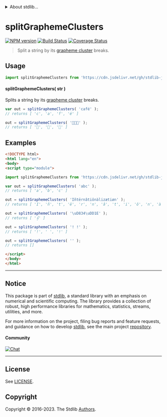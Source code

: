 <!--

@license Apache-2.0

Copyright (c) 2021 The Stdlib Authors.

Licensed under the Apache License, Version 2.0 (the "License");
you may not use this file except in compliance with the License.
You may obtain a copy of the License at

   http://www.apache.org/licenses/LICENSE-2.0

Unless required by applicable law or agreed to in writing, software
distributed under the License is distributed on an "AS IS" BASIS,
WITHOUT WARRANTIES OR CONDITIONS OF ANY KIND, either express or implied.
See the License for the specific language governing permissions and
limitations under the License.

-->


<details>
  <summary>
    About stdlib...
  </summary>
  <p>We believe in a future in which the web is a preferred environment for numerical computation. To help realize this future, we've built stdlib. stdlib is a standard library, with an emphasis on numerical and scientific computation, written in JavaScript (and C) for execution in browsers and in Node.js.</p>
  <p>The library is fully decomposable, being architected in such a way that you can swap out and mix and match APIs and functionality to cater to your exact preferences and use cases.</p>
  <p>When you use stdlib, you can be absolutely certain that you are using the most thorough, rigorous, well-written, studied, documented, tested, measured, and high-quality code out there.</p>
  <p>To join us in bringing numerical computing to the web, get started by checking us out on <a href="https://github.com/stdlib-js/stdlib">GitHub</a>, and please consider <a href="https://opencollective.com/stdlib">financially supporting stdlib</a>. We greatly appreciate your continued support!</p>
</details>

# splitGraphemeClusters

[![NPM version][npm-image]][npm-url] [![Build Status][test-image]][test-url] [![Coverage Status][coverage-image]][coverage-url] <!-- [![dependencies][dependencies-image]][dependencies-url] -->

> Split a string by its [grapheme cluster][unicode-text-segmentation] breaks.

<!-- Section to include introductory text. Make sure to keep an empty line after the intro `section` element and another before the `/section` close. -->

<section class="intro">

</section>

<!-- /.intro -->

<!-- Package usage documentation. -->



<section class="usage">

## Usage

```javascript
import splitGraphemeClusters from 'https://cdn.jsdelivr.net/gh/stdlib-js/string-split-grapheme-clusters@v0.1.0-esm/index.mjs';
```

#### splitGraphemeClusters( str )

Splits a string by its [grapheme cluster][unicode-text-segmentation] breaks.

```javascript
var out = splitGraphemeClusters( 'café' );
// returns [ 'c', 'a', 'f', 'é' ]

out = splitGraphemeClusters( '🍕🍕🍕' );
// returns [ '🍕', '🍕', '🍕' ]
```

</section>

<!-- /.usage -->

<!-- Package usage notes. Make sure to keep an empty line after the `section` element and another before the `/section` close. -->

<section class="notes">

</section>

<!-- /.notes -->

<!-- Package usage examples. -->

<section class="examples">

## Examples

<!-- eslint no-undef: "error" -->

```html
<!DOCTYPE html>
<html lang="en">
<body>
<script type="module">

import splitGraphemeClusters from 'https://cdn.jsdelivr.net/gh/stdlib-js/string-split-grapheme-clusters@v0.1.0-esm/index.mjs';

var out = splitGraphemeClusters( 'abc' );
// returns [ 'a', 'b', 'c' ]

out = splitGraphemeClusters( 'Iñtërnâtiônàlizætiøn' );
// returns [ 'I', 'ñ', 't', 'ë', 'r', 'n', 'â', 't', 'i', 'ô', 'n', 'à', 'l', 'i', 'z', 'æ', 't', 'i', 'ø', 'n' ]

out = splitGraphemeClusters( '\uD834\uDD1E' );
// returns [ '𝄞' ]

out = splitGraphemeClusters( '! !' );
// returns [ '!', ' ', '!' ]

out = splitGraphemeClusters( '' );
// returns []

</script>
</body>
</html>
```

</section>

<!-- /.examples -->

<!-- Section to include cited references. If references are included, add a horizontal rule *before* the section. Make sure to keep an empty line after the `section` element and another before the `/section` close. -->

<section class="references">

</section>

<!-- /.references -->

<!-- Section for related `stdlib` packages. Do not manually edit this section, as it is automatically populated. -->

<section class="related">

</section>

<!-- /.related -->

<!-- Section for all links. Make sure to keep an empty line after the `section` element and another before the `/section` close. -->


<section class="main-repo" >

* * *

## Notice

This package is part of [stdlib][stdlib], a standard library with an emphasis on numerical and scientific computing. The library provides a collection of robust, high performance libraries for mathematics, statistics, streams, utilities, and more.

For more information on the project, filing bug reports and feature requests, and guidance on how to develop [stdlib][stdlib], see the main project [repository][stdlib].

#### Community

[![Chat][chat-image]][chat-url]

---

## License

See [LICENSE][stdlib-license].


## Copyright

Copyright &copy; 2016-2023. The Stdlib [Authors][stdlib-authors].

</section>

<!-- /.stdlib -->

<!-- Section for all links. Make sure to keep an empty line after the `section` element and another before the `/section` close. -->

<section class="links">

[npm-image]: http://img.shields.io/npm/v/@stdlib/string-split-grapheme-clusters.svg
[npm-url]: https://npmjs.org/package/@stdlib/string-split-grapheme-clusters

[test-image]: https://github.com/stdlib-js/string-split-grapheme-clusters/actions/workflows/test.yml/badge.svg?branch=v0.1.0
[test-url]: https://github.com/stdlib-js/string-split-grapheme-clusters/actions/workflows/test.yml?query=branch:v0.1.0

[coverage-image]: https://img.shields.io/codecov/c/github/stdlib-js/string-split-grapheme-clusters/main.svg
[coverage-url]: https://codecov.io/github/stdlib-js/string-split-grapheme-clusters?branch=main

<!--

[dependencies-image]: https://img.shields.io/david/stdlib-js/string-split-grapheme-clusters.svg
[dependencies-url]: https://david-dm.org/stdlib-js/string-split-grapheme-clusters/main

-->

[chat-image]: https://img.shields.io/gitter/room/stdlib-js/stdlib.svg
[chat-url]: https://app.gitter.im/#/room/#stdlib-js_stdlib:gitter.im

[stdlib]: https://github.com/stdlib-js/stdlib

[stdlib-authors]: https://github.com/stdlib-js/stdlib/graphs/contributors

[umd]: https://github.com/umdjs/umd
[es-module]: https://developer.mozilla.org/en-US/docs/Web/JavaScript/Guide/Modules

[deno-url]: https://github.com/stdlib-js/string-split-grapheme-clusters/tree/deno
[umd-url]: https://github.com/stdlib-js/string-split-grapheme-clusters/tree/umd
[esm-url]: https://github.com/stdlib-js/string-split-grapheme-clusters/tree/esm
[branches-url]: https://github.com/stdlib-js/string-split-grapheme-clusters/blob/main/branches.md

[stdlib-license]: https://raw.githubusercontent.com/stdlib-js/string-split-grapheme-clusters/main/LICENSE

[unicode-text-segmentation]: http://www.unicode.org/reports/tr29/

</section>

<!-- /.links -->
